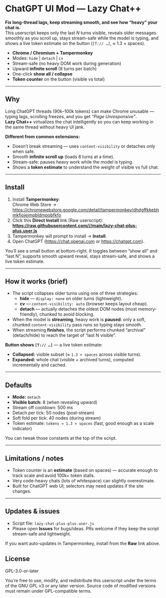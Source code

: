 # ChatGPT UI Mod — Lazy Chat++

**Fix long-thread lags, keep streaming smooth, and see how “heavy” your chat is.**  
This userscript keeps only the last _N_ turns visible, reveals older messages smoothly as you scroll up, stays stream-safe while the model is typing, and shows a live token estimate on the button (`[T:// …]`, ≈ 1.3 × spaces).

- **Chrome / Chromium + Tampermonkey**
- Modes: `hide` | `detach` | `cv`
- Stream-safe (no heavy DOM work during generation)
- Upward **infinite scroll** (8 turns per batch)
- One-click **show all / collapse**
- **Token counter** on the button (visible vs total)

---

## Why

Long ChatGPT threads (90k–100k tokens) can make Chrome unusable — typing lags, scrolling freezes, and you get _“Page Unresponsive”_.  
**Lazy Chat++** virtualizes the chat intelligently so you can keep working in the same thread without heavy UI jank.

**Different from common extensions:**
- Doesn’t break streaming — uses `content-visibility` or detaches only when safe.
- Smooth **infinite scroll up** (loads 8 turns at a time).
- Stream-safe: pauses heavy work while the model is typing.
- Shows a **token estimate** to understand the weight of visible vs full chat.

---

## Install

1. Install **Tampermonkey**:  
   Chrome Web Store → <https://chromewebstore.google.com/detail/tampermonkey/dhdgffkkebhmkfjojejmpbldmpobfkfo>
2. Click this **Direct Install** link (Raw userscript):  
   **[https://raw.githubusercontent.com/<your-username>/<repo-name>/main/lazy-chat-plus-plus.user.js](https://raw.githubusercontent.com/AlexSHamilton/chatgpt-lazy-chat-plusplus/main/lazy-chat-plus-plus.user.js)**
3. Tampermonkey will prompt to install → **Install**.
4. Open ChatGPT (<https://chat.openai.com> or <https://chatgpt.com>).

You’ll see a small button at bottom-right. It toggles between “show all” and “last N”, supports smooth upward reveal, stays stream-safe, and shows a live token estimate.

---

## How it works (brief)

- The script collapses older turns using one of three strategies:
  - **hide** — `display: none` on older turns (lightweight).
  - **cv** — `content-visibility: auto` (browser keeps layout cheap).
  - **detach** — actually detaches the oldest DOM nodes (most memory-friendly), chunked to avoid blocking.
- When the model is **streaming**, heavy work is **paused**: only a soft, chunked `content-visibility` pass runs so typing stays smooth.
- When streaming **finishes**, the script performs chunked “archival” (detach/hide) to reach the target of “last N visible”.

**Button shows `[T:// …]`** — a live token estimate:
- **Collapsed:** visible subset (≈ `1.3 × spaces` across visible turns).
- **Expanded:** whole chat (visible + archived turns), computed incrementally and cached.

---

## Defaults

- **Mode:** `detach`  
- **Visible batch:** 8 (when revealing upward)  
- Stream off cooldown: 500 ms  
- Detach per tick: 50 nodes (post-stream)  
- Soft fold per tick: 40 nodes (during stream)  
- Token estimate: `tokens ≈ 1.3 × spaces` (fast, good enough as a scale indicator)

You can tweak those constants at the top of the script.

---

## Limitations / notes

- Token counter is an **estimate** (based on spaces) — accurate enough to track scale and avoid 100k+ token stalls.
- Very code-heavy chats (lots of whitespace) can slightly overestimate.
- Built for ChatGPT web UI; selectors may need updates if the site changes.

---

## Updates & issues

- Script file: `lazy-chat-plus-plus.user.js`  
- Please open **Issues** for bugs/ideas. PRs welcome if they keep the script stream-safe and lightweight.

If you want auto-updates in Tampermonkey, install from the **Raw** link above.  

## License
GPL-3.0-or-later

You’re free to use, modify, and redistribute this userscript under the terms of the GNU GPL v3 or any later version. Source code of modified versions must remain under GPL-compatible terms.
